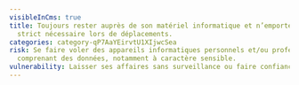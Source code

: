 ```yaml
---
visibleInCms: true
title: Toujours rester auprès de son matériel informatique et n’emporter que le
  strict nécessaire lors de déplacements.
categories: category-qP7AaYEirvtU1XIjwcSea
risk: Se faire voler des appareils informatiques personnels et/ou professionnels
  comprenant des données, notamment à caractère sensible.
vulnerability: Laisser ses affaires sans surveillance ou faire confiance à des inconnus.
---
```

